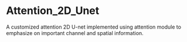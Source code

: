 # Attention_2D_Unet
A customized attention 2D U-net implemented using attention module to emphasize on important channel and spatial information.

